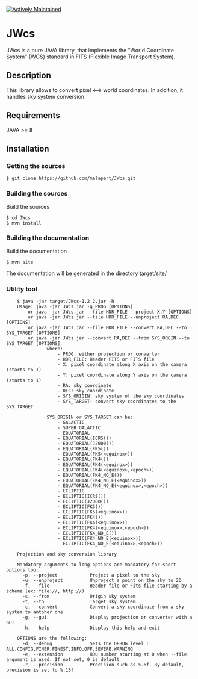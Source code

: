 [![Actively Maintained](https://img.shields.io/badge/Maintenance%20Level-Actively%20Maintained-green.svg)](https://gist.github.com/cheerfulstoic/d107229326a01ff0f333a1d3476e068d)


JWcs
======================

JWcs is a pure JAVA library, that implements the "World Coordinate System" (WCS) standard in FITS (Flexible Image Transport System). 

## Description
This library allows to convert pixel <--> world coordinates. In addition, it handles sky system conversion.

## Requirements
JAVA >= 8

## Installation

### Getting the sources

```console
$ git clone https://github.com/malapert/JWcs.git
```
	
### Building the sources

Build the sources

```console
$ cd JWcs
$ mvn install
```
	
### Building the documentation

Build the documentation

```console
$ mvn site
```
	
The documentation will be generated in the directory target/site/


### Utility tool

```console
	$ java -jar target/JWcs-1.2.2.jar -h
	Usage: java -jar JWcs.jar -g PROG [OPTIONS]
	    or java -jar JWcs.jar --file HDR_FILE --project X,Y [OPTIONS]
	    or java -jar JWcs.jar --file HDR_FILE --unproject RA,DEC [OPTIONS]
	    or java -jar JWcs.jar --file HDR_FILE --convert RA,DEC --to SYS_TARGET [OPTIONS]
	    or java -jar JWcs.jar --convert RA,DEC --from SYS_ORGIN --to SYS_TARGET [OPTIONS]
	           where:
	               - PROG: either projection or converter
	               - HDR_FILE: Header FITS or FITS file
	               - X: pixel coordinate along X axis on the camera (starts to 1) 
	               - Y: pixel coordinate along Y axis on the camera (starts to 1) 
	               - RA: sky coordinate
	               - DEC: sky coordinate
	               - SYS_ORIGIN: sky system of the sky coordinates
	               - SYS_TARGET: convert sky coordinates to the SYS_TARGET
	
	           SYS_ORIGIN or SYS_TARGET can be:
	               - GALACTIC
	               - SUPER_GALACTIC
	               - EQUATORIAL
	               - EQUATORIAL(ICRS())
	               - EQUATORIAL(J2000())
	               - EQUATORIAL(FK5())
	               - EQUATORIAL(FK5(<equinox>))
	               - EQUATORIAL(FK4())
	               - EQUATORIAL(FK4(<equinox>))
	               - EQUATORIAL(FK4(<equinox>,<epoch>))
	               - EQUATORIAL(FK4_NO_E())
	               - EQUATORIAL(FK4_NO_E(<equinox>))
	               - EQUATORIAL(FK4_NO_E(<equinox>,<epoch>))
	               - ECLIPTIC
	               - ECLIPTIC(ICRS())
	               - ECLIPTIC(J2000())
	               - ECLIPTIC(FK5())
	               - ECLIPTIC(FK5(<equinox>))
	               - ECLIPTIC(FK4())
	               - ECLIPTIC(FK4(<equinox>))
	               - ECLIPTIC(FK4(<equinox>,<epoch>))
	               - ECLIPTIC(FK4_NO_E())
	               - ECLIPTIC(FK4_NO_E(<equinox>))
	               - ECLIPTIC(FK4_NO_E(<equinox>,<epoch>))
	
	Projection and sky conversion library
	
	Mandatory arguments to long options are mandatory for short options too.
	  -p, --project            Project a pixel to the sky
	  -u, --unproject          Unproject a point on the sky to 2D 
	  -f, --file               Header file or Fits file starting by a scheme (ex: file://, http://)
	  -s, --from               Origin sky system
	  -t, --to                 Target sky system
	  -c, --convert            Convert a sky coordinate from a sky system to antoher one
	  -g, --gui                Display projection or converter with a GUI
	  -h, --help               Display this help and exit
	
	OPTIONS are the following:
	  -d, --debug              Sets the DEBUG level : ALL,CONFIG,FINER,FINEST,INFO,OFF,SEVERE,WARNING
	  -e, --extension          HDU number starting at 0 when --file argument is used. If not set, 0 is default
	  -r, --precision          Precision such as %.6f. By default, precision is set to %.15f


